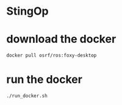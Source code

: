 # StingOp


# download the docker

``` docker pull osrf/ros:foxy-desktop ```

# run the docker
``` ./run_docker.sh ```
